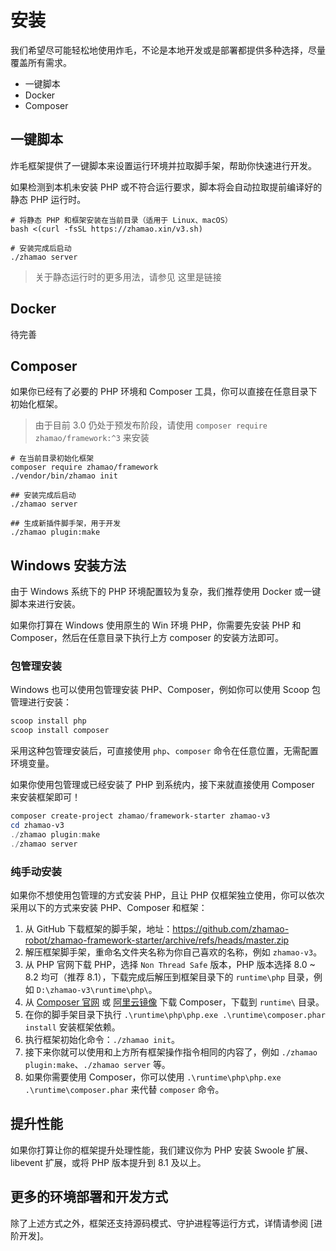 # 安装

我们希望尽可能轻松地使用炸毛，不论是本地开发或是部署都提供多种选择，尽量覆盖所有需求。

- 一键脚本
- Docker
- Composer

## 一键脚本

炸毛框架提供了一键脚本来设置运行环境并拉取脚手架，帮助你快速进行开发。

如果检测到本机未安装 PHP 或不符合运行要求，脚本将会自动拉取提前编译好的静态 PHP 运行时。

```shell
# 将静态 PHP 和框架安装在当前目录（适用于 Linux、macOS）
bash <(curl -fsSL https://zhamao.xin/v3.sh)

# 安装完成后启动
./zhamao server
```

> 关于静态运行时的更多用法，请参见 这里是链接

## Docker

待完善

## Composer

如果你已经有了必要的 PHP 环境和 Composer 工具，你可以直接在任意目录下初始化框架。

> 由于目前 3.0 仍处于预发布阶段，请使用 `composer require zhamao/framework:^3` 来安装

```shell
# 在当前目录初始化框架
composer require zhamao/framework
./vendor/bin/zhamao init

## 安装完成后启动
./zhamao server

## 生成新插件脚手架，用于开发
./zhamao plugin:make
```

## Windows 安装方法

由于 Windows 系统下的 PHP 环境配置较为复杂，我们推荐使用 Docker 或一键脚本来进行安装。

如果你打算在 Windows 使用原生的 Win 环境 PHP，你需要先安装 PHP 和 Composer，然后在任意目录下执行上方 composer 的安装方法即可。

### 包管理安装

Windows 也可以使用包管理安装 PHP、Composer，例如你可以使用 Scoop 包管理进行安装：

```powershell
scoop install php
scoop install composer
```

采用这种包管理安装后，可直接使用 `php`、`composer` 命令在任意位置，无需配置环境变量。

如果你使用包管理或已经安装了 PHP 到系统内，接下来就直接使用 Composer 来安装框架即可！

```powershell
composer create-project zhamao/framework-starter zhamao-v3
cd zhamao-v3
./zhamao plugin:make
./zhamao server
```

### 纯手动安装

如果你不想使用包管理的方式安装 PHP，且让 PHP 仅框架独立使用，你可以依次采用以下的方式来安装 PHP、Composer 和框架：

1. 从 GitHub 下载框架的脚手架，地址：<https://github.com/zhamao-robot/zhamao-framework-starter/archive/refs/heads/master.zip>
2. 解压框架脚手架，重命名文件夹名称为你自己喜欢的名称，例如 `zhamao-v3`。
3. 从 PHP 官网下载 PHP，选择 `Non Thread Safe` 版本，PHP 版本选择 8.0 ~ 8.2 均可（推荐 8.1），下载完成后解压到框架目录下的 `runtime\php` 目录，例如 `D:\zhamao-v3\runtime\php\`。
4. 从 [Composer 官网](https://getcomposer.org/download/) 或 [阿里云镜像](https://mirrors.aliyun.com/composer/composer.phar) 下载 Composer，下载到 `runtime\` 目录。
5. 在你的脚手架目录下执行 `.\runtime\php\php.exe .\runtime\composer.phar install` 安装框架依赖。
6. 执行框架初始化命令：`./zhamao init`。
7. 接下来你就可以使用和上方所有框架操作指令相同的内容了，例如 `./zhamao plugin:make`、`./zhamao server` 等。
8. 如果你需要使用 Composer，你可以使用 `.\runtime\php\php.exe .\runtime\composer.phar` 来代替 `composer` 命令。

## 提升性能

如果你打算让你的框架提升处理性能，我们建议你为 PHP 安装 Swoole 扩展、libevent 扩展，或将 PHP 版本提升到 8.1 及以上。

## 更多的环境部署和开发方式

除了上述方式之外，框架还支持源码模式、守护进程等运行方式，详情请参阅 [进阶开发]。
